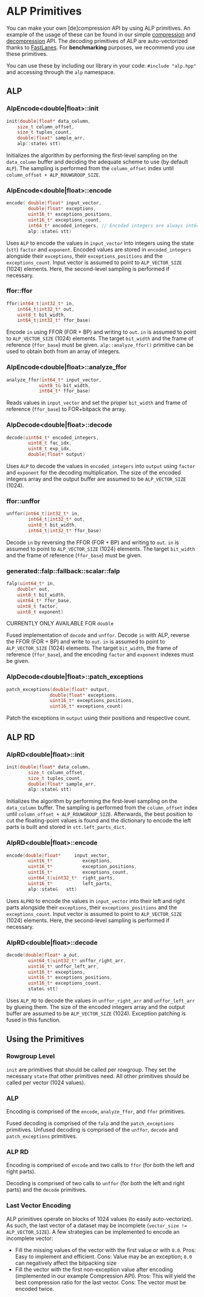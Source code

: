 # ALP Primitives

You can make your own [de]compression API by using ALP primitives. An example of the usage of these can be found in our simple [compression](/include/alp/compressor.hpp) and [decompression](/include/alp/decompressor.hpp) API. The decoding primitives of ALP are auto-vectorized thanks to [FastLanes](https://github.com/cwida/FastLanes). For **benchmarking** purposes, we recommend you use these primitives.

You can use these by including our library in your code: `#include "alp.hpp"` and accessing through the `alp` namespace.

## ALP

### AlpEncode<double|float>::init
```c++
init(double|float* data_column, 
    size_t column_offset, 
    size_t tuples_count, 
    double|float* sample_arr, 
    alp::state& stt)
```
Initializes the algorithm by performing the first-level sampling on the `data_column` buffer and deciding the adequate scheme to use (by default `ALP`). The sampling is performed from the `column_offset` index until `column_offset + ALP_ROUWGROUP_SIZE`. 

### AlpEncode<double|float>::encode
```c++
encode( double|float* input_vector,
        double|float* exceptions,
        uint16_t* exceptions_positions,
        uint16_t* exceptions_count,
        int64_t* encoded_integers, // Encoded integers are always int64
        alp::state& stt)
```
Uses `ALP` to encode the values in `input_vector` into integers using the state (`stt`) `factor` and `exponent`. Encoded values are stored in `encoded_integers` alongside their `exceptions`, their `exceptions_positions` and the `exceptions_count`. Input vector is assumed to point to `ALP_VECTOR_SIZE` (1024) elements. Here, the second-level sampling is performed if necessary. 

### ffor::ffor
```c++
ffor(int64_t|int32_t* in, 
    int64_t|int32_t* out, 
    uint8_t bit_width, 
    int64_t|int32_t* ffor_base)
```
Encode `in` using FFOR (FOR + BP) and writing to `out`. `in` is assumed to point to `ALP_VECTOR_SIZE` (1024) elements. The target `bit_width` and the frame of reference (`ffor_base`) must be given. `alp::analyze_ffor()` primitive can be used to obtain both from an array of integers.


### AlpEncode<double|float>::analyze_ffor
```c++
analyze_ffor(int64_t* input_vector, 
            uint8_t& bit_width, 
            int64_t* ffor_base)
```
Reads values in `input_vector` and set the proper `bit_width` and frame of reference (`ffor_base`) to FOR+bitpack the array. 


### AlpDecode<double|float>::decode
```c++
decode(uint64_t* encoded_integers, 
        uint8_t fac_idx, 
        uint8_t exp_idx, 
        double|float* output)
```
Uses `ALP` to decode the values in `encoded_integers` into `output` using `factor` and `exponent` for the decoding multiplication. The size of the encoded integers array and the output buffer are assumed to be `ALP_VECTOR_SIZE` (1024).

### ffor::unffor
```c++
unffor(int64_t|int32_t* in, 
        int64_t|int32_t* out, 
        uint8_t bit_width, 
        int64_t|int32_t* ffor_base)
```
Decode `in` by reversing the FFOR (FOR + BP) and writing to `out`. `in` is assumed to point to `ALP_VECTOR_SIZE` (1024) elements. The target `bit_width` and the frame of reference (`ffor_base`) must be given. 

### generated::falp::fallback::scalar::falp
```c++
falp(uint64_t* in,
    double* out,
    uint8_t bit_width,
    uint64_t* ffor_base,
    uint8_t factor,
    uint8_t exponent)
```
CURRENTLY ONLY AVAILABLE FOR `double` 

Fused implementation of `decode` and `unffor`. Decode `in` with ALP, reverse the FFOR (FOR + BP) and write to `out`. `in` is assumed to point to `ALP_VECTOR_SIZE` (1024) elements. The target `bit_width`, the frame of reference (`ffor_base`), and the encoding `factor` and `exponent` indexes must be given. 

### AlpDecode<double|float>::patch_exceptions
```c++
patch_exceptions(double|float* output, 
                double|float* exceptions, 
                uint16_t* exceptions_positions, 
                uint16_t* exceptions_count)
```
Patch the exceptions in `output` using their positions and respective count.


## ALP RD
### AlpRD<double|float>::init
```c++
init(double|float* data_column, 
        size_t column_offset, 
        size_t tuples_count, 
        double|float* sample_arr, 
        alp::state& stt)
```
Initializes the algorithm by performing the first-level sampling on the `data_column` buffer. The sampling is performed from the `column_offset` index until `column_offset + ALP_ROUWGROUP_SIZE`. Afterwards, the best position to cut the floating-point values is found and the dictionary to encode the left parts is built and stored in `stt.left_parts_dict`.

### AlpRD<double|float>::encode
```c++
encode(double|float*     input_vector,
        uint16_t*           exceptions,
        uint16_t*           exception_positions,
        uint16_t*           exceptions_count,
        uint64_t|uint32_t*  right_parts,
        uint16_t*           left_parts,
        alp::state&   stt)
```
Uses `ALPRD` to encode the values in `input_vector` into their left and right parts alongside their `exceptions`, their `exceptions_positions` and the `exceptions_count`. Input vector is assumed to point to `ALP_VECTOR_SIZE` (1024) elements. Here, the second-level sampling is performed if necessary. 

### AlpRD<double|float>::decode
```c++
decode(double|float* a_out, 
        uint64_t|uint32_t* unffor_right_arr,  
        uint16_t* unffor_left_arr, 
        uint16_t* exceptions, 
        uint16_t* exceptions_positions, 
        uint16_t* exceptions_count,
        state& stt)
```
Uses `ALP_RD` to decode the values in `unffor_right_arr` and `unffor_left_arr` by glueing them. The size of the encoded integers array and the output buffer are assumed to be `ALP_VECTOR_SIZE` (1024). Exception patching is fused in this function. 

## Using the Primitives

### Rowgroup Level
`init` are primitives that should be called per rowgroup. They set the necessary `state` that other primitives need. All other primitives should be called per vector (1024 values).

### ALP
Encoding is comprised of the `encode`, `analyze_ffor`, and `ffor` primitives. 

Fused decoding is comprised of the `falp` and the `patch_exceptions` primitives. Unfused decoding is comprised of the `unffor`, `decode` and `patch_exceptions` primitives. 


### ALP RD 
Encoding is comprised of `encode` and two calls to `ffor` (for both the left and right parts).

Decoding is comprised of two calls to `unffor` (for both the left and right parts) and the `decode` primitives. 

### Last Vector Encoding
ALP primitives operate on blocks of 1024 values (to easily auto-vectorize). As such, the last vector of a dataset may be incomplete (`vector_size != ALP_VECTOR_SIZE`). A few strategies can be implemented to encode an incomplete vector:   
- Fill the missing values of the vector with the first value or with `0.0`. Pros: Easy to implement and efficient. Cons: Value may be an exception; `0.0` can negatively affect the bitpacking size
- Fill the vector with the first non-exception value after encoding (implemented in our example Compression API). Pros: This will yield the best compression ratio for the last vector. Cons: The vector must be encoded twice.  